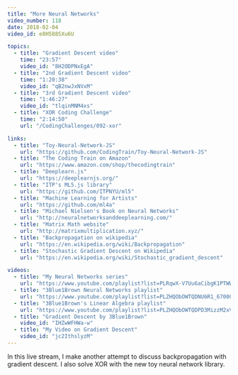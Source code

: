 ```yaml
---
title: "More Neural Networks"
video_number: 118
date: 2018-02-04
video_id: e8H588SXu6U

topics:
  - title: "Gradient Descent video"
    time: "23:57"
    video_id: "8H2ODPNxEgA"
  - title: "2nd Gradient Descent video"
    time: "1:20:38"
    video_id: "qB2nwJxNVxM"
  - title: "3rd Gradient Descent video"
    time: "1:46:27"
    video_id: "tlqinMNM4xs"
  - title: "XOR Coding Challenge"
    time: "2:14:50"
    url: "/CodingChallenges/092-xor"

links:
  - title: "Toy-Neural-Network-JS"
    url: "https://github.com/CodingTrain/Toy-Neural-Network-JS"
  - title: "The Coding Train on Amazon"
    url: "https://www.amazon.com/shop/thecodingtrain"
  - title: "Deeplearn.js"
    url: "https://deeplearnjs.org/"
  - title: "ITP's ML5.js library"
    url: "https://github.com/ITPNYU/ml5"
  - title: "Machine Learning for Artists"
    url: "https://github.com/ml4a"
  - title: "Michael Nielsen's Book on Neural Networks"
    url: "http://neuralnetworksanddeeplearning.com/"
  - title: "Matrix Math website"
    url: "http://matrixmultiplication.xyz/"
  - title: "Backpropagation on wikipedia"
    url: "https://en.wikipedia.org/wiki/Backpropagation"
  - title: "Stochastic Gradient Descent on Wikipedia"
    url: "https://en.wikipedia.org/wiki/Stochastic_gradient_descent"

videos:
  - title: "My Neural Networks series"
    url: "https://www.youtube.com/playlist?list=PLRqwX-V7Uu6aCibgK1PTWWu9by6XFdCfh"
  - title: "3Blue1Brown Neural Networks playlist"
    url: "https://www.youtube.com/playlist?list=PLZHQObOWTQDNU6R1_67000Dx_ZCJB-3pi"
  - title: "3Blue1Brown's Linear Algebra playlist"
    url: "https://www.youtube.com/playlist?list=PLZHQObOWTQDPD3MizzM2xVFitgF8hE_ab"
  - title: "Gradient Descent by 3Blue1Brown"
    video_id: "IHZwWFHWa-w"
  - title: "My Video on Gradient Descent"
    video_id: "jc2IthslyzM"
---
```


In this live stream, I make another attempt to discuss backpropagation with gradient descent. I also solve XOR with the new toy neural network library.
